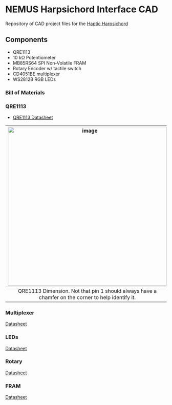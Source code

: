 # NEMUS Harpsichord Interface CAD
Repository of CAD project files for the [Haptic Harpsichord](https://github.com/mhamilt/harpsichord-jack-tracking)

## Components

- QRE1113
- 10 kΩ Potentiometer
- MB85RS64 SPI Non-Volatile FRAM 
- Rotary Encoder w/ tactile switch
- CD4051BE multiplexer
- WS2812B RGB LEDs


### Bill of Materials

### QRE1113

- [QRE1113 Datasheet](https://www.mouser.in/datasheet/2/308/QRE1113-1121523.pdf)

| <img width="496" alt="image" src="https://github.com/mhamilt/harpsichord-model-data/assets/33174176/ae605c5e-47d4-40e9-a4b1-86a8f60ec120"> | <img width="394" alt="image" src="https://github.com/mhamilt/harpsichord-model-data/assets/33174176/14ffb907-1013-4fd9-bb91-761ac52bf176"> |
| :----------------------------------------------------------------------------------------------------------------------------------------: | :----------------------------------------------------------------------------------------------------------------------------------------: |
|                     QRE1113 Dimension. Not that pin 1 should always have a chamfer on the corner to help identify it.                      |                                                               QRE1113 Pinout                                                               |

### Multiplexer

[Datasheet](https://www.ti.com/lit/ds/symlink/cd4051b.pdf?ts=1744354849460&ref_url=https%253A%252F%252Fwww.google.com%252F)

### LEDs

[Datasheet](https://cdn-shop.adafruit.com/datasheets/WS2812B.pdf)

### Rotary

[Datasheet](https://dfimg.dfrobot.com/nobody/wiki/0385d189fd3e6dec54fda6e6658039e6.pdf)

### FRAM

[Datasheet](https://www.fujitsu.com/us/Images/MB85RS64-DS501-00012-5v0-E.pdf)

